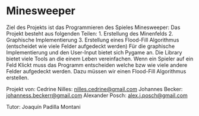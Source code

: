 # Minesweeper

Ziel des Projekts ist das Programmieren des Spieles Minesweeper:
Das Projekt besteht aus folgenden Teilen:
    1. Erstellung des Minenfelds
    2. Graphische Implementierung 
    3. Erstellung eines Flood-Fill Algorithmus (entscheidet wie viele Felder aufgedeckt werden)
Für die graphische Implementierung und den User-Input bietet sich Pygame an. Die Library bietet viele Tools an die einem Leben vereinfachen.
Wenn ein Spieler auf ein Feld Klickt muss das Programm entscheiden welche bzw wie viele andere Felder aufgedeckt werden. Dazu müssen wir einen Flood-Fill Algorithmus erstellen.

Projekt von:
Cedrine Nilles: nilles.cedrine@gmail.com
Johannes Becker: johanness.beckerr@gmail.com
Alexander Posch: alex.j.posch@gmail.com

Tutor: Joaquín Padilla Montani
